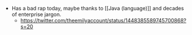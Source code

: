 - Has a bad rap today, maybe thanks to [[Java (language)]] and decades of enterprise jargon.
    - https://twitter.com/theemilyaccount/status/1448385589745700868?s=20

